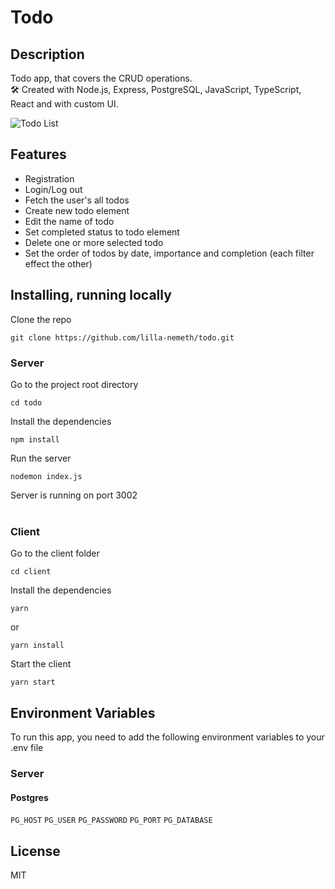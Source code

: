 # Todo

## Description

Todo app, that covers the CRUD operations.  
🛠 Created with Node.js, Express, PostgreSQL, JavaScript, TypeScript, React and with custom UI.

![Todo List](https://raw.githubusercontent.com/lilla-nemeth/todo/main/client/src/assets/screenshots/app_screenshot_00.png)

## Features

- Registration
- Login/Log out
- Fetch the user's all todos
- Create new todo element
- Edit the name of todo
- Set completed status to todo element
- Delete one or more selected todo
- Set the order of todos by date, importance and completion (each filter effect the other)

## Installing, running locally

Clone the repo

```
git clone https://github.com/lilla-nemeth/todo.git
```

### Server

Go to the project root directory

```
cd todo
```

Install the dependencies

```
npm install
```

Run the server

```
nodemon index.js
```

Server is running on port 3002
</br></br>

### Client

Go to the client folder

```
cd client
```

Install the dependencies

```
yarn
```

or

```
yarn install
```

Start the client

```
yarn start
```

## Environment Variables

To run this app, you need to add the following environment variables to your .env file

### Server

#### Postgres

`PG_HOST`
`PG_USER`
`PG_PASSWORD`
`PG_PORT`
`PG_DATABASE`

## License

MIT

